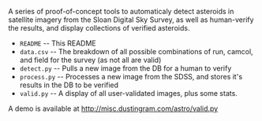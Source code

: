 A series of proof-of-concept tools to automaticaly detect asteroids in satellite imagery from the Sloan Digital Sky Survey, as well as human-verify the results, and display collections of verified asteroids.

* `README` -- This README
* `data.csv` -- The breakdown of all possible combinations of run, camcol, and field for the survey (as not all are valid)
* `detect.py` -- Pulls a new image from the DB for a human to verify
* `process.py` -- Processes a new image from the SDSS, and stores it's results in the DB to be verified
* `valid.py` -- A display of all user-validated images, plus some stats.

A demo is available at http://misc.dustingram.com/astro/valid.py
